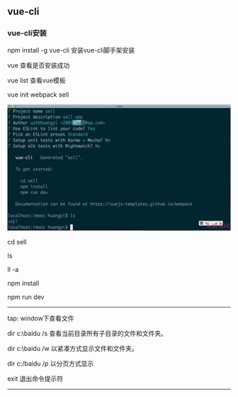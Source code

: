 ## vue-cli

### vue-cli安装

npm install -g vue-cli  安装vue-cli脚手架安装

vue 查看是否安装成功

vue list 查看vue模板

vue init webpack sell

![](/assets/import9.png)

cd sell

ls

ll -a

npm install

npm run dev

---

tap: window下查看文件

dir c:\baidu /s  查看当前目录所有子目录的文件和文件夹。

dir c:\baidu /w 以紧凑方式显示文件和文件夹。

dir c:/baidu /p 以分页方式显示

exit 退出命令提示符

---





